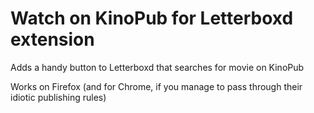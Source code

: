 # Watch on KinoPub for Letterboxd extension

Adds a handy button to Letterboxd that searches for movie on KinoPub

Works on Firefox (and for Chrome, if you manage to pass through their idiotic publishing rules)
